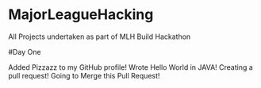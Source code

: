 # MajorLeagueHacking
All Projects undertaken as part of MLH Build Hackathon

#Day One

Added Pizzazz to my GitHub profile!
Wrote Hello World in JAVA!
Creating a pull request!
Going to Merge this Pull Request!

